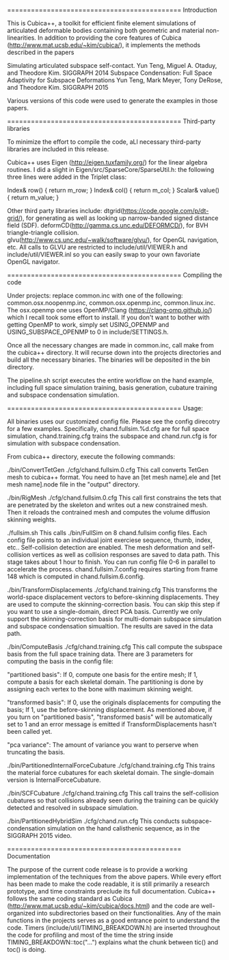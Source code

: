 ============================================
Introduction

This is Cubica++, a toolkit for efficient finite element simulations of articulated deformable bodies containing both geometric and material non-linearities. In addition to providing the core features of Cubica (http://www.mat.ucsb.edu/~kim/cubica/), it implements the methods described in the papers

Simulating articulated subspace self-contact.
  Yun Teng, Miguel A. Otaduy, and Theodore Kim. SIGGRAPH 2014
Subspace Condensation: Full Space Adaptivity for Subspace Deformations
  Yun Teng, Mark Meyer, Tony DeRose, and Theodore Kim. SIGGRAPH 2015

Various versions of this code were used to generate the examples in those papers.

============================================
Third-party libraries

To minimize the effort to compile the code, aLl necessary third-party libraries are included in this release. 

Cubica++ uses Eigen (http://eigen.tuxfamily.org/) for the linear algebra routines. I did a slight in Eigen/src/SparseCore/SparseUtil.h: the following three lines were added in the Triplet class:

Index& row() { return m_row; }
Index& col() { return m_col; }
Scalar& value() { return m_value; }

Other third party libraries include:
  dtgrid(https://code.google.com/p/dt-grid/), for generating as well as looking up narrow-banded signed distance field (SDF).
  deformCD(http://gamma.cs.unc.edu/DEFORMCD/), for BVH triangle-triangle collision.
  glvu(http://www.cs.unc.edu/~walk/software/glvu/), for OpenGL navigation, etc.
    All calls to GLVU are restricted to include/util/VIEWER.h and include/util/VIEWER.inl so you can easily swap to your own favoriate OpenGL navigator.

============================================
Compiling the code

Under projects: replace common.inc with one of the following: common.osx.noopenmp.inc, common.osx.openmp.inc, common.linux.inc. The osx.openmp one uses OpenMP/Clang (https://clang-omp.github.io/) which I recall took some effort to install. If you don't want to bother with getting OpenMP to work, simply set USING_OPENMP and USING_SUBSPACE_OPENMP to 0 in include/SETTINGS.h.

Once all the necessary changes are made in common.inc, call make from the cubica++ directory. It will recurse down into the projects directories and build all the necessary binaries. The binaries will be deposited in the bin directory.

The pipeline.sh script executes the entire workflow on the hand example, including full space simulation training, basis generation, cubature training and subspace condensation simulation.

============================================
Usage:

All binaries uses our customized config file. Please see the config direcotry for a few examples. Specifically, chand.fullsim.%d.cfg are for full space simulation, chand.training.cfg trains the subspace and chand.run.cfg is for simulation with subspace condensation.

From cubica++ directory, execute the following commands:

./bin/ConvertTetGen ./cfg/chand.fullsim.0.cfg
This call converts TetGen mesh to cubica++ format. You need to have an [tet mesh name].ele and [tet mesh name].node file in the "output" directory.

./bin/RigMesh ./cfg/chand.fullsim.0.cfg
This call first constrains the tets that are penetrated by the skeleton and writes out a new constrained mesh. Then it reloads the contrained mesh and computes the volume diffusion skinning weights.

./fullsim.sh
This calls ./bin/FullSim on 8 chand.fullsim config files. Each config file points to an individual joint exerciese sequence, thumb, index, etc.. Self-collision detection are enabled. The mesh deformation and self-collision vertices as well as collision responses are saved to data path. This stage takes about 1 hour to finish. You can run config file 0-6 in parallel to accelerate the process. chand.fullsim.7.config requires starting from frame 148 which is computed in chand.fullsim.6.config.

./bin/TransformDisplacements ./cfg/chand.training.cfg
This transforms the world-space displacement vectors to before-skinning displacements. They are used to compute the skinning-correction basis. You can skip this step if you want to use a single-domain, direct PCA basis. Currently we only support the skinning-correction basis for multi-domain subspace simulation and subspace condensation simualtion. The results are saved in the data path.

./bin/ComputeBasis ./cfg/chand.training.cfg
This call compute the subspace basis from the full space training data. There are 3 parameters for computing the basis in the config file:

"partitioned basis": If 0, compute one basis for the entire mesh; If 1, compute a basis for each skeletal domain. The partitioning is done by assigning each vertex to the bone with maximum skinning weight. 

"transformed basis": If 0, use the originals displacements for computing the basis; If 1, use the before-skinning displacement. As mentioned above, if you turn on "partitioned basis", "transformed basis" will be automatically set to 1 and an error message is emitted if TransformDisplacements hasn't been called yet.

"pca variance": The amount of variance you want to perserve when truncating the basis.

./bin/PartitionedInternalForceCubature ./cfg/chand.training.cfg
This trains the material force cubatures for each skeletal domain. The single-domain version is InternalForceCubature.

./bin/SCFCubature ./cfg/chand.training.cfg
This call trains the self-collision cubatures so that collisions already seen during the training can be quickly detected and resolved in subspace simulation.

./bin/PartitionedHybridSim ./cfg/chand.run.cfg
This conducts subspace-condensation simulation on the hand calisthenic sequence, as in the SIGGRAPH 2015 video.

============================================
Documentation

The purpose of the current code release is to provide a working implementation of the techniques from the above papers. While every effort has been made to make the code readable, it is still primarily a research prototype, and time constraints preclude its full documentation. Cubica++ follows the same coding standard as Cubica (http://www.mat.ucsb.edu/~kim/cubica/docs.html) and the code are well-organized into subdirectories based on their functionalities. Any of the main functions in the projects serves as a good entrance point to understand the code. Timers (include/util/TIMING\_BREAKDOWN.h) are inserted throughout the code for profiling and most of the time the string inside TIMING_BREAKDOWN::toc("...") explains what the chunk between tic() and toc()
is doing.
